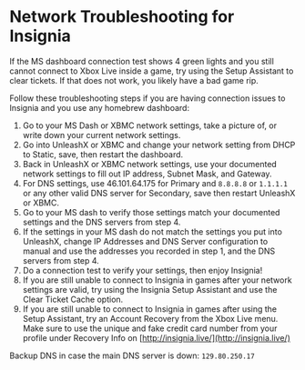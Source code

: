 # Network Troubleshooting for Insignia
If the MS dashboard connection test shows 4 green lights and you still cannot connect to Xbox Live inside a game, try using the Setup Assistant to clear tickets. If that does not work, you likely have a bad game rip.

Follow these troubleshooting steps if you are having connection issues to Insignia and you use any homebrew dashboard:

1. Go to your MS Dash or XBMC network settings, take a picture of, or write down your current network settings.
2. Go into UnleashX or XBMC and change your network setting from DHCP to Static, save, then restart the dashboard.
3. Back in UnleashX or XBMC network settings, use your documented network settings to fill out IP address, Subnet Mask, and Gateway.
4. For DNS settings, use 46.101.64.175 for Primary and `8.8.8.8` or `1.1.1.1` or any other valid DNS server for Secondary, save then restart UnleashX or XBMC.
5. Go to your MS dash to verify those settings match your documented settings and the DNS servers from step 4.
6. If the settings in your MS dash do not match the settings you put into UnleashX, change IP Addresses and DNS Server configuration to manual and use the addresses you recorded in step 1, and the DNS servers from step 4.
7. Do a connection test to verify your settings, then enjoy Insignia!
8. If you are still unable to connect to Insignia in games after your network settings are valid, try using the Insignia Setup Assistant and use the Clear Ticket Cache option.
9. If you are still unable to connect to Insignia in games after using the Setup Assistant, try an Account Recovery from the Xbox Live menu. Make sure to use the unique and fake credit card number from your profile under Recovery Info on [http://insignia.live/](http://insignia.live/)

Backup DNS in case the main DNS server is down: `129.80.250.17`

